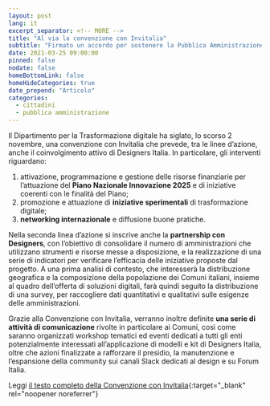 ```yaml
---
layout: post
lang: it
excerpt_separator: <!-- MORE -->
title: "Al via la convenzione con Invitalia"
subtitle: "Firmato un accordo per sostenere la Pubblica Amministrazione nella transizione digitale"
date: 2021-03-25 09:00:00
pinned: false
nodate: false
homeBottomLink: false
homeHideCategories: true
date_prepend: "Articolo"
categories:
  - cittadini
  - pubblica amministrazione
---
```


<!-- MORE -->

Il Dipartimento per la Trasformazione digitale ha siglato, lo scorso 2 novembre, una convenzione con Invitalia che prevede, tra le linee d’azione, anche il coinvolgimento attivo di Designers Italia. In particolare, gli interventi riguardano:  

1. attivazione, programmazione e gestione delle risorse finanziarie per l’attuazione del **Piano Nazionale Innovazione 2025** e di iniziative coerenti con le finalità del Piano;
2. promozione e attuazione di **iniziative sperimentali** di trasformazione digitale;
3. **networking internazionale** e diffusione buone pratiche.

Nella seconda linea d’azione si inscrive anche la **partnership con Designers**, con l’obiettivo di consolidare il numero di amministrazioni che utilizzano strumenti e risorse messe a disposizione, e la realizzazione di una serie di indicatori per verificare l’efficacia delle iniziative proposte dal progetto. A una prima analisi di contesto, che interesserà la distribuzione geografica e la composizione della popolazione dei Comuni italiani, insieme al quadro dell’offerta di soluzioni digitali, farà quindi seguito la distribuzione di una survey, per raccogliere dati quantitativi e qualitativi sulle esigenze delle amministrazioni.  

Grazie alla Convenzione con Invitalia, verranno inoltre definite **una serie di attività di comunicazione** rivolte in particolare ai Comuni, così come saranno organizzati workshop tematici ed eventi dedicati a tutti gli enti potenzialmente interessati all’applicazione di modelli e kit di Designers Italia, oltre che azioni finalizzate a rafforzare il presidio, la manutenzione e l’espansione della community sui canali Slack dedicati al design e su Forum Italia.  

Leggi [il testo completo della Convenzione con Invitalia](http://presidenza.governo.it/AmministrazioneTrasparente/BandiContratti/ProcedureAffidamentoInHouse/allegati/2020E050INV%20Convenzione%20DTD%20trasformazione%20digitale%20per%20firma%20digitale.pdf){:target="_blank" rel="noopener noreferrer"}
